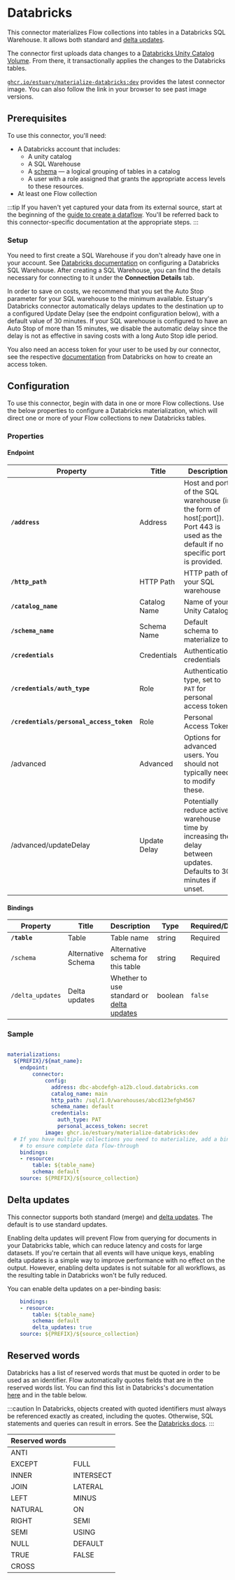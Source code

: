 # Databricks

This connector materializes Flow collections into tables in a Databricks SQL Warehouse.
It allows both standard and [delta updates](#delta-updates).

The connector first uploads data changes to a [Databricks Unity Catalog Volume](https://docs.databricks.com/en/sql/language-manual/sql-ref-volumes.html).
From there, it transactionally applies the changes to the Databricks tables.

[`ghcr.io/estuary/materialize-databricks:dev`](https://ghcr.io/estuary/materialize-databricks:dev) provides the latest connector image. You can also follow the link in your browser to see past image versions.

## Prerequisites

To use this connector, you'll need:

* A Databricks account that includes:
    * A unity catalog
    * A SQL Warehouse
    * A [schema](https://docs.databricks.com/api/workspace/schemas) — a logical grouping of tables in a catalog
    * A user with a role assigned that grants the appropriate access levels to these resources.
* At least one Flow collection

:::tip
If you haven't yet captured your data from its external source, start at the beginning of the [guide to create a dataflow](../../../guides/create-dataflow.md). You'll be referred back to this connector-specific documentation at the appropriate steps.
:::

### Setup

You need to first create a SQL Warehouse if you don't already have one in your account. See [Databricks documentation](https://docs.databricks.com/en/sql/admin/create-sql-warehouse.html) on configuring a Databricks SQL Warehouse. After creating a SQL Warehouse, you can find the details necessary for connecting to it under the **Connection Details** tab.

In order to save on costs, we recommend that you set the Auto Stop parameter for your SQL warehouse to the minimum available. Estuary's Databricks connector automatically delays updates to the destination up to a configured Update Delay (see the endpoint configuration below), with a default value of 30 minutes. If your SQL warehouse is configured to have an Auto Stop of more than 15 minutes, we disable the automatic delay since the delay is not as effective in saving costs with a long Auto Stop idle period.

You also need an access token for your user to be used by our connector, see the respective [documentation](https://docs.databricks.com/en/administration-guide/access-control/tokens.html) from Databricks on how to create an access token.

## Configuration

To use this connector, begin with data in one or more Flow collections.
Use the below properties to configure a Databricks materialization, which will direct one or more of your Flow collections to new Databricks tables.

### Properties

#### Endpoint

| Property                                 | Title        | Description                                                                                                                       | Type                                                                                                               | Required/Default         |
|------------------------------------------|--------------|-----------------------------------------------------------------------------------------------------------------------------------|--------------------------------------------------------------------------------------------------------------------|--------------------------|
| **`/address`**                           | Address      | Host and port of the SQL warehouse (in the form of host[:port]). Port 443 is used as the default if no specific port is provided. | string                                                                                                             | Required                 |
| **`/http_path`**                         | HTTP Path    | HTTP path of your SQL warehouse                                                                                                   | string                                                                                                             | Required                 |
| **`/catalog_name`**                      | Catalog Name | Name of your Unity Catalog                                                                                                        | string                                                                                                             | Required                 |
| **`/schema_name`**                       | Schema Name  | Default schema to materialize to                                                                                                  | string                                                                                                             | `default` schema is used |
| **`/credentials`**                       | Credentials  | Authentication credentials                                                                                                        | object                                                                                                             |                          |
| **`/credentials/auth_type`**             | Role         | Authentication type, set to `PAT` for personal access token                                                                       | string                                                                                                             | Required                 |
| **`/credentials/personal_access_token`** | Role         | Personal Access Token                                                                                                             | string                                                                                                             | Required                 |
| /advanced                                | Advanced     | Options for advanced users. You should not typically need to modify these.                                                        | object                                                                                                             |                          |
| /advanced/updateDelay                    | Update Delay | Potentially reduce active warehouse time by increasing the delay between updates. Defaults to 30 minutes if unset.                | string                                                                                                             | 30m                      |

#### Bindings

| Property         | Title              | Description                                                | Type    | Required/Default |
|------------------|--------------------|------------------------------------------------------------|---------|------------------|
| **`/table`**     | Table              | Table name                                                 | string  | Required         |
| `/schema`        | Alternative Schema | Alternative schema for this table                          | string  | Required         |
| `/delta_updates` | Delta updates      | Whether to use standard or [delta updates](#delta-updates) | boolean | `false`          |

### Sample

```yaml

materializations:
  ${PREFIX}/${mat_name}:
    endpoint:
  	    connector:
    	    config:
              address: dbc-abcdefgh-a12b.cloud.databricks.com
              catalog_name: main
              http_path: /sql/1.0/warehouses/abcd123efgh4567
              schema_name: default
              credentials:
                auth_type: PAT
                personal_access_token: secret
    	    image: ghcr.io/estuary/materialize-databricks:dev
  # If you have multiple collections you need to materialize, add a binding for each one
    # to ensure complete data flow-through
    bindings:
  	- resource:
      	table: ${table_name}
        schema: default
    source: ${PREFIX}/${source_collection}
```

## Delta updates

This connector supports both standard (merge) and [delta updates](../../../concepts/materialization.md#delta-updates).
The default is to use standard updates.

Enabling delta updates will prevent Flow from querying for documents in your Databricks table, which can reduce latency and costs for large datasets.
If you're certain that all events will have unique keys, enabling delta updates is a simple way to improve
performance with no effect on the output.
However, enabling delta updates is not suitable for all workflows, as the resulting table in Databricks won't be fully reduced.

You can enable delta updates on a per-binding basis:

```yaml
    bindings:
  	- resource:
      	table: ${table_name}
        schema: default
        delta_updates: true
    source: ${PREFIX}/${source_collection}
```
## Reserved words

Databricks has a list of reserved words that must be quoted in order to be used as an identifier. Flow automatically quotes fields that are in the reserved words list. You can find this list in Databricks's documentation [here](https://docs.databricks.com/en/sql/language-manual/sql-ref-reserved-words.html) and in the table below.

:::caution
In Databricks, objects created with quoted identifiers must always be referenced exactly as created, including the quotes. Otherwise, SQL statements and queries can result in errors. See the [Databricks docs](https://docs.databricks.com/en/sql-reference/identifiers-syntax.html#double-quoted-identifiers).
:::

| Reserved words |               |
|----------------|---------------|
| ANTI           |               |
| EXCEPT         | FULL          |
| INNER          | INTERSECT     |
| JOIN           | LATERAL       |
| LEFT           | MINUS         |
| NATURAL        | ON            |
| RIGHT          | SEMI          |
| SEMI           | USING         |
| NULL           | DEFAULT       |
| TRUE           | FALSE         |
| CROSS          |               |
